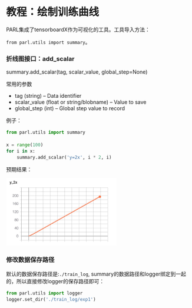 # **教程：绘制训练曲线**
PARL集成了tensorboardX作为可视化的工具。工具导入方法：

`from parl.utils import summary`。


### 折线图接口：add_scalar
summary.add_scalar(tag, scalar_value, global_step=None)

常用的参数
- tag (string) – Data identifier
- scalar_value (float or string/blobname) – Value to save
- global_step (int) – Global step value to record

例子：
```python
from parl.utils import summary

x = range(100)
for i in x:
    summary.add_scalar('y=2x', i * 2, i)
```

预期结果：

<img src="../../tutorial/add_scalar.jpg" width="300"/>

### 修改数据保存路径
默认的数据保存路径是:`./train_log`, summary的数据路径和logger绑定到一起的，所以直接修改logger的保存路径即可：
```python
from parl.utils import logger
logger.set_dir('./train_log/exp1')
```